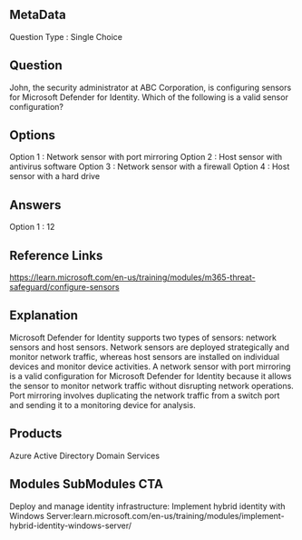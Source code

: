 ## MetaData
Question Type : Single Choice
 
## Question
John, the security administrator at ABC Corporation, is configuring sensors for Microsoft Defender for Identity. Which of the following is a valid sensor configuration? 

## Options
Option 1 : Network sensor with port mirroring 
Option 2 : Host sensor with antivirus software 
Option 3 : Network sensor with a firewall 
Option 4 : Host sensor with a hard drive 

## Answers
Option 1 : 12
 
## Reference Links
https://learn.microsoft.com/en-us/training/modules/m365-threat-safeguard/configure-sensors
 
## Explanation
Microsoft Defender for Identity supports two types of sensors: network sensors and host sensors. Network sensors are deployed strategically and monitor network traffic, whereas host sensors are installed on individual devices and monitor device activities. A network sensor with port mirroring is a valid configuration for Microsoft Defender for Identity because it allows the sensor to monitor network traffic without disrupting network operations. Port mirroring involves duplicating the network traffic from a switch port and sending it to a monitoring device for analysis.

## Products
Azure Active Directory Domain Services

## Modules SubModules CTA
Deploy and manage identity infrastructure: Implement hybrid identity with Windows Server:learn.microsoft.com/en-us/training/modules/implement-hybrid-identity-windows-server/



